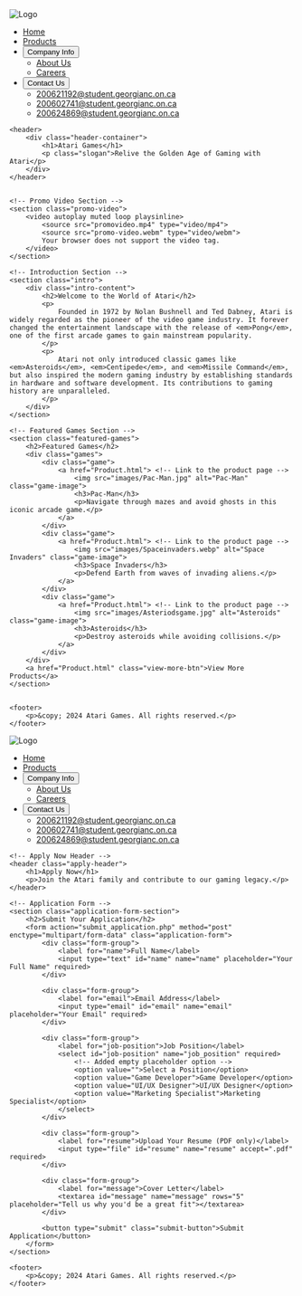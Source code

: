 <!DOCTYPE html>
<html lang="en">
<head>
    <meta charset="UTF-8">
    <meta name="viewport" content="width=device-width, initial-scale=1.0">
    <title>Atari Games</title>
    <link rel="stylesheet" href="styles.css">
</head>
<body>
    <!-- Navigation Bar -->
    <div class="nav-container">
        <div class="logo-container">
            <img src="images/ATARI2.png" alt="Logo" class="logo">
        </div>
        <nav>
            <ul>
                <li><a href="#">Home</a></li>
                <li class="menu-item"><a href="Product.html">Products</a></li>
                <li class="menu-item">
                    <button class="menu-btn">Company Info</button>
                    <ul class="submenu">
                        <li><a href="about.html">About Us</a></li>
                        <li><a href="careers.html">Careers</a></li>
                    </ul>
                </li>
                <li class="menu-item">
                    <button class="menu-btn" onclick="toggleEmailSubmenu()">Contact Us</button>
                    <ul class="submenu email-submenu" id="emailSubmenu">
                        <li><a href="mailto:200621192@student.georgianc.on.ca">200621192@student.georgianc.on.ca</a></li>
                        <li><a href="mailto:200602741@student.georgianc.on.ca">200602741@student.georgianc.on.ca</a></li>
                        <li><a href="mailto:200624869@student.georgianc.on.ca">200624869@student.georgianc.on.ca</a></li>
                    </ul>
                </li>
            </ul>
        </nav>
    </div>
  
    <header>
        <div class="header-container">
            <h1>Atari Games</h1>
            <p class="slogan">Relive the Golden Age of Gaming with Atari</p>
        </div>
    </header>
     

    <!-- Promo Video Section -->
    <section class="promo-video">
        <video autoplay muted loop playsinline>
            <source src="promovideo.mp4" type="video/mp4">
            <source src="promo-video.webm" type="video/webm">
            Your browser does not support the video tag.
        </video>
    </section>

    <!-- Introduction Section -->
    <section class="intro">
        <div class="intro-content">
            <h2>Welcome to the World of Atari</h2>
            <p>
                Founded in 1972 by Nolan Bushnell and Ted Dabney, Atari is widely regarded as the pioneer of the video game industry. It forever changed the entertainment landscape with the release of <em>Pong</em>, one of the first arcade games to gain mainstream popularity.
            </p>
            <p>
                Atari not only introduced classic games like <em>Asteroids</em>, <em>Centipede</em>, and <em>Missile Command</em>, but also inspired the modern gaming industry by establishing standards in hardware and software development. Its contributions to gaming history are unparalleled.
            </p>
        </div>
    </section>

    <!-- Featured Games Section -->
    <section class="featured-games">
        <h2>Featured Games</h2>
        <div class="games">
            <div class="game">
                <a href="Product.html"> <!-- Link to the product page -->
                    <img src="images/Pac-Man.jpg" alt="Pac-Man" class="game-image">
                    <h3>Pac-Man</h3>
                    <p>Navigate through mazes and avoid ghosts in this iconic arcade game.</p>
                </a>
            </div>
            <div class="game">
                <a href="Product.html"> <!-- Link to the product page -->
                    <img src="images/Spaceinvaders.webp" alt="Space Invaders" class="game-image">
                    <h3>Space Invaders</h3>
                    <p>Defend Earth from waves of invading aliens.</p>
                </a>
            </div>
            <div class="game">
                <a href="Product.html"> <!-- Link to the product page -->
                    <img src="images/Asteriodsgame.jpg" alt="Asteroids" class="game-image">
                    <h3>Asteroids</h3>
                    <p>Destroy asteroids while avoiding collisions.</p>
                </a>
            </div>
        </div>
        <a href="Product.html" class="view-more-btn">View More Products</a>
    </section>
    

    <footer>
        <p>&copy; 2024 Atari Games. All rights reserved.</p>
    </footer>
</body>
</html>
<!DOCTYPE html>
<html lang="en">
<head>
    <meta charset="UTF-8">
    <meta name="viewport" content="width=device-width, initial-scale=1.0">
    <title>Apply Now - Atari Games</title>
    <link rel="stylesheet" href="styles.css">
</head>
<body>
    <!-- Navigation Bar -->
    <nav>
        <div class="nav-container">
            <div class="logo-container">
                <img src="images/ATARI2.png" alt="Logo" class="logo">
            </div>
            <ul>
                <li><a href="home.html">Home</a></li>
                <li><a href="Product.html">Products</a></li>
                <li class="menu-item">
                    <button class="menu-btn">Company Info</button>
                    <ul class="submenu">
                        <li><a href="about.html">About Us</a></li>
                        <li><a href="careers.html">Careers</a></li>
                    </ul>
                </li>
                <li class="menu-item">
                    <button class="menu-btn" onclick="toggleEmailSubmenu()">Contact Us</button>
                    <ul class="submenu email-submenu" id="emailSubmenu">
                        <li><a href="mailto:200621192@student.georgianc.on.ca">200621192@student.georgianc.on.ca</a></li>
                        <li><a href="mailto:200602741@student.georgianc.on.ca">200602741@student.georgianc.on.ca</a></li>
                        <li><a href="mailto:200624869@student.georgianc.on.ca">200624869@student.georgianc.on.ca</a></li>
                    </ul>
                </li>
            </ul>
        </div>
    </nav>

    <!-- Apply Now Header -->
    <header class="apply-header">
        <h1>Apply Now</h1>
        <p>Join the Atari family and contribute to our gaming legacy.</p>
    </header>

    <!-- Application Form -->
    <section class="application-form-section">
        <h2>Submit Your Application</h2>
        <form action="submit_application.php" method="post" enctype="multipart/form-data" class="application-form">
            <div class="form-group">
                <label for="name">Full Name</label>
                <input type="text" id="name" name="name" placeholder="Your Full Name" required>
            </div>

            <div class="form-group">
                <label for="email">Email Address</label>
                <input type="email" id="email" name="email" placeholder="Your Email" required>
            </div>

            <div class="form-group">
                <label for="job-position">Job Position</label>
                <select id="job-position" name="job_position" required>
                    <!-- Added empty placeholder option -->
                    <option value="">Select a Position</option>
                    <option value="Game Developer">Game Developer</option>
                    <option value="UI/UX Designer">UI/UX Designer</option>
                    <option value="Marketing Specialist">Marketing Specialist</option>
                </select>
            </div>

            <div class="form-group">
                <label for="resume">Upload Your Resume (PDF only)</label>
                <input type="file" id="resume" name="resume" accept=".pdf" required>
            </div>

            <div class="form-group">
                <label for="message">Cover Letter</label>
                <textarea id="message" name="message" rows="5" placeholder="Tell us why you'd be a great fit"></textarea>
            </div>

            <button type="submit" class="submit-button">Submit Application</button>
        </form>
    </section>

    <footer>
        <p>&copy; 2024 Atari Games. All rights reserved.</p>
    </footer>

</body>
</html>

